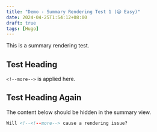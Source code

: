 ```yaml
---
title: "Demo - Summary Rendering Test 1 (😃 Easy)"
date: 2024-04-25T1:54:12+08:00
draft: true
tags: [Hugo]
---
```


This is a summary rendering test.

## Test Heading

<!--more-->
`<!--more-->` is applied here.

## Test Heading Again

The content below should be hidden in the summary view.

<!--more-->

```html
Will <!--<!--more--> cause a rendering issue?
```
